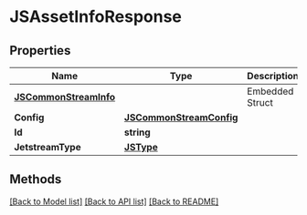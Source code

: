 # JSAssetInfoResponse

## Properties

Name | Type | Description | Notes
------------ | ------------- | ------------- | -------------
 | [**JSCommonStreamInfo**](JSCommonStreamInfo.md) |   | Embedded Struct
**Config** | [**JSCommonStreamConfig**](JSCommonStreamConfig.md) |  | 
**Id** | **string** |  | 
**JetstreamType** | [**JSType**](JSType.md) |  | 

## Methods


[[Back to Model list]](../README.md#documentation-for-models) [[Back to API list]](../README.md#documentation-for-api-endpoints) [[Back to README]](../README.md)


